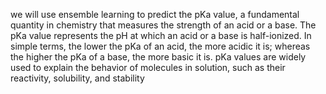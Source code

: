 we will use ensemble learning to predict the pKa value, a fundamental quantity in
chemistry that measures the strength of an acid or a base. The pKa value represents the pH at which an acid or a base is half-ionized. In simple terms, the lower the pKa of an acid, the more acidic it is; whereas the higher the pKa of a base, the more basic it is. pKa values are widely used to explain the behavior of molecules in solution, such as their reactivity, solubility, and stability
